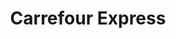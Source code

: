 ---
title: "Carrefour Express"
url: /ciudad-autonoma-de-buenos-aires/carrefour-express-avenida-san-martin/
shop: Lebensmittel
---